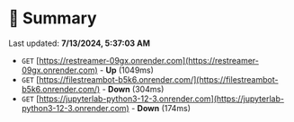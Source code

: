 # 📖 Summary
Last updated: **7/13/2024, 5:37:03 AM**

- `GET` [https://restreamer-09gx.onrender.com](https://restreamer-09gx.onrender.com) - **Up** (1049ms)
- `GET` [https://filestreambot-b5k6.onrender.com/](https://filestreambot-b5k6.onrender.com/) - **Down** (304ms)
- `GET` [https://jupyterlab-python3-12-3.onrender.com](https://jupyterlab-python3-12-3.onrender.com) - **Down** (174ms)
